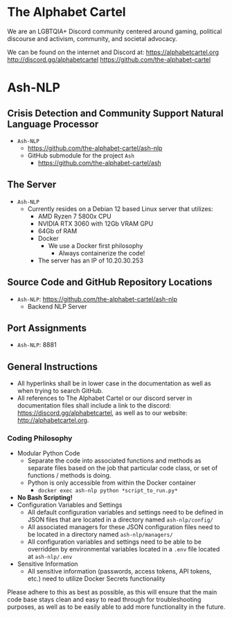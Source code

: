 # The Alphabet Cartel
We are an LGBTQIA+ Discord community centered around gaming, political discourse and activism, community, and societal advocacy.

We can be found on the internet and Discord at:
https://alphabetcartel.org
http://discord.gg/alphabetcartel
https://github.com/the-alphabet-cartel

# Ash-NLP
## Crisis Detection and Community Support Natural Language Processor
- `Ash-NLP`
  - https://github.com/the-alphabet-cartel/ash-nlp
  - GitHub submodule for the project `Ash`
    - https://github.com/the-alphabet-cartel/ash

## The Server
- `Ash-NLP`
  - Currently resides on a Debian 12 based Linux server that utilizes:
    - AMD Ryzen 7 5800x CPU
    - NVIDIA RTX 3060 with 12Gb VRAM GPU
    - 64Gb of RAM
    - Docker
      - We use a Docker first philosophy
        - Always containerize the code!
    - The server has an IP of 10.20.30.253

## Source Code and GitHub Repository Locations
- `Ash-NLP`: https://github.com/the-alphabet-cartel/ash-nlp
  - Backend NLP Server

## Port Assignments
- `Ash-NLP`: 8881

## General Instructions
- All hyperlinks shall be in lower case in the documentation as well as when trying to search GitHub.
- All references to The Alphabet Cartel or our discord server in documentation files shall include a link to the discord: https://discord.gg/alphabetcartel, as well as to our website: http://alphabetcartel.org.

### Coding Philosophy
- Modular Python Code
  - Separate the code into associated functions and methods as separate files based on the job that particular code class, or set of functions / methods is doing.
  - Python is only accessible from within the Docker container
    - `docker exec ash-nlp python *script_to_run.py*`
- **No Bash Scripting!**
- Configuration Variables and Settings
  - All default configuration variables and settings need to be defined in JSON files that are located in a directory named  `ash-nlp/config/`
  - All associated managers for these JSON configuration files need to be located in a directory named `ash-nlp/managers/`
  - All configuration variables and settings need to be able to be overridden by environmental variables located in a `.env` file located at `ash-nlp/.env`
- Sensitive Information
  - All sensitive information (passwords, access tokens, API tokens, etc.) need to utilize Docker Secrets functionality

Please adhere to this as best as possible, as this will ensure that the main code base stays clean and easy to read through for troubleshooting purposes, as well as to be easily able to add more functionality in the future.